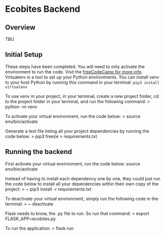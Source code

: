 # Ecobites Backend 


## Overview
TBU 


## Initial Setup 
These steps have been completed. You will need to only activate the environment to run the code. 
Visit the [freeCodeCamp for more info](https://www.freecodecamp.org/news/how-to-setup-virtual-environments-in-python/).
Virtualenv is a tool to set up your Python environments. You can install venv to your host Python by running this command in your terminal:
        ```pip3 install virtualenv   ```

To use venv in your project, in your terminal, create a new project folder, cd to the project folder in your terminal, and run the following command:
        > python<version> -m venv <virtual-environment-name>

To activate your virtual environment, run the code below:
       > source env/bin/activate

Generate a text file listing all your project dependencies by running the code below:
       > pip3 freeze > requirements.txt



## Running the backend 
First activate your virtual environment, run the code below:
        source env/bin/activate


Instead of having to install each dependency one by one, they could just run the code below to install all your dependencies within their own copy of the project:
        > ~ pip3 install -r requirements.txt


To deactivate your virtual environment, simply run the following code in the terminal:
        > ~ deactivate


Flask needs to know, the .py file to run. So run that command:
        > export FLASK_APP=ecobites.py

To run the application:
        > flask run
